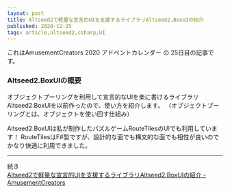 ```yaml
---
layout: post
title: Altseed2で軽量な宣言的UIを支援するライブラリAltseed2.BoxUIの紹介
published: 2020-12-25
tags: article,altseed2,csharp,UI
---
```


これはAmusementCreators 2020 アドベントカレンダー の 25日目の記事です。

### Altseed2.BoxUIの概要

オブジェクトプーリングを利用して宣言的なUIを楽に書けるライブラリAltseed2.BoxUIを以前作ったので、使い方を紹介します。
（オブジェクトプーリングとは、オブジェクトを使い回す仕組み）

Altseed2.BoxUIは私が制作したパズルゲームRouteTilesのUIでも利用しています！
RouteTilesはF#製ですが、設計的な面でも構文的な面でも相性が良いのでかなり快適に利用できました。

---

続き  
[Altseed2で軽量な宣言的UIを支援するライブラリAltseed2.BoxUIの紹介 - AmusementCreators](https://www.amusement-creators.info/articles/advent_calendar/2020/25/)
